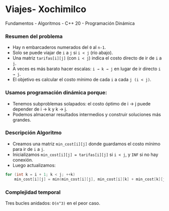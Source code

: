 # Viajes- Xochimilco
Fundamentos - Algoritmos - C++ 20 - Programación Dinámica

### Resumen del problema
* Hay n embarcaderos numerados del `0` al `n-1`.
* Solo se puede viajar de `i` a `j` si `i < j` (río abajo).
* Una matriz `tarifas[i][j]` (con `i < j`) indica el costo directo de ir de `i` a `j`.
* A veces es más barato hacer escalas: `i → k → j` en lugar de ir directo `i → j`.
* El objetivo es calcular el costo mínimo de cada `i` a cada `j (i < j)`.

### Usamos programación dinámica porque:
* Tenemos subproblemas solapados: el costo óptimo de i → j puede depender de i → k y k → j.
* Podemos almacenar resultados intermedios y construir soluciones más grandes.

### Descripción Algoritmo
* Creamos una matriz `min_cost[i][j]` donde guardamos el costo mínimo para ir de `i` a `j`.
* Inicializamos `min_cost[i][j] = tarifas[i][j]` si `i < j`, y `INF` si no hay conexión.
* Luego actualizamos:
```cpp
for (int k = i + 1; k < j; ++k)
    min_cost[i][j] = min(min_cost[i][j], min_cost[i][k] + min_cost[k][j]);
```

### Complejidad temporal
Tres bucles anidados: `O(n^3)` en el peor caso.
